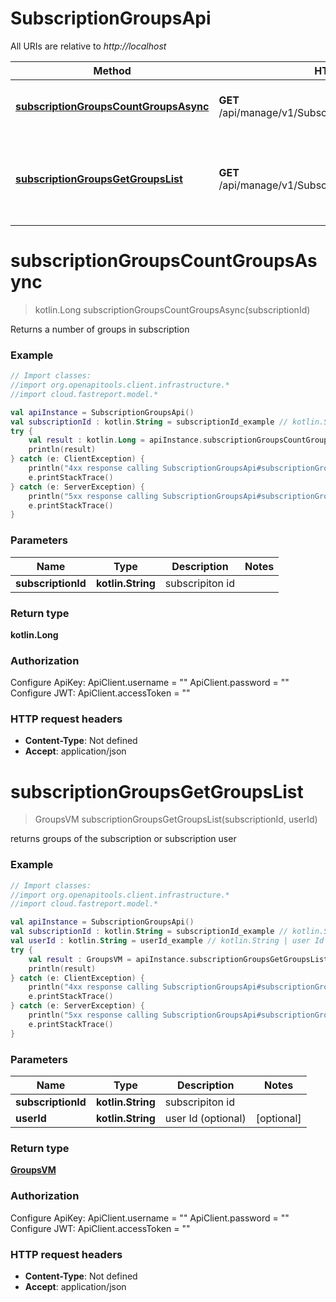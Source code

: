 # SubscriptionGroupsApi

All URIs are relative to *http://localhost*

Method | HTTP request | Description
------------- | ------------- | -------------
[**subscriptionGroupsCountGroupsAsync**](SubscriptionGroupsApi.md#subscriptionGroupsCountGroupsAsync) | **GET** /api/manage/v1/Subscriptions/{subscriptionId}/count | Returns a number of groups in subscription
[**subscriptionGroupsGetGroupsList**](SubscriptionGroupsApi.md#subscriptionGroupsGetGroupsList) | **GET** /api/manage/v1/Subscriptions/{subscriptionId}/groups | returns groups of the subscription or subscription user


<a id="subscriptionGroupsCountGroupsAsync"></a>
# **subscriptionGroupsCountGroupsAsync**
> kotlin.Long subscriptionGroupsCountGroupsAsync(subscriptionId)

Returns a number of groups in subscription

### Example
```kotlin
// Import classes:
//import org.openapitools.client.infrastructure.*
//import cloud.fastreport.model.*

val apiInstance = SubscriptionGroupsApi()
val subscriptionId : kotlin.String = subscriptionId_example // kotlin.String | subscripiton id
try {
    val result : kotlin.Long = apiInstance.subscriptionGroupsCountGroupsAsync(subscriptionId)
    println(result)
} catch (e: ClientException) {
    println("4xx response calling SubscriptionGroupsApi#subscriptionGroupsCountGroupsAsync")
    e.printStackTrace()
} catch (e: ServerException) {
    println("5xx response calling SubscriptionGroupsApi#subscriptionGroupsCountGroupsAsync")
    e.printStackTrace()
}
```

### Parameters

Name | Type | Description  | Notes
------------- | ------------- | ------------- | -------------
 **subscriptionId** | **kotlin.String**| subscripiton id |

### Return type

**kotlin.Long**

### Authorization


Configure ApiKey:
    ApiClient.username = ""
    ApiClient.password = ""
Configure JWT:
    ApiClient.accessToken = ""

### HTTP request headers

 - **Content-Type**: Not defined
 - **Accept**: application/json

<a id="subscriptionGroupsGetGroupsList"></a>
# **subscriptionGroupsGetGroupsList**
> GroupsVM subscriptionGroupsGetGroupsList(subscriptionId, userId)

returns groups of the subscription or subscription user

### Example
```kotlin
// Import classes:
//import org.openapitools.client.infrastructure.*
//import cloud.fastreport.model.*

val apiInstance = SubscriptionGroupsApi()
val subscriptionId : kotlin.String = subscriptionId_example // kotlin.String | subscripiton id
val userId : kotlin.String = userId_example // kotlin.String | user Id (optional)
try {
    val result : GroupsVM = apiInstance.subscriptionGroupsGetGroupsList(subscriptionId, userId)
    println(result)
} catch (e: ClientException) {
    println("4xx response calling SubscriptionGroupsApi#subscriptionGroupsGetGroupsList")
    e.printStackTrace()
} catch (e: ServerException) {
    println("5xx response calling SubscriptionGroupsApi#subscriptionGroupsGetGroupsList")
    e.printStackTrace()
}
```

### Parameters

Name | Type | Description  | Notes
------------- | ------------- | ------------- | -------------
 **subscriptionId** | **kotlin.String**| subscripiton id |
 **userId** | **kotlin.String**| user Id (optional) | [optional]

### Return type

[**GroupsVM**](GroupsVM.md)

### Authorization


Configure ApiKey:
    ApiClient.username = ""
    ApiClient.password = ""
Configure JWT:
    ApiClient.accessToken = ""

### HTTP request headers

 - **Content-Type**: Not defined
 - **Accept**: application/json

